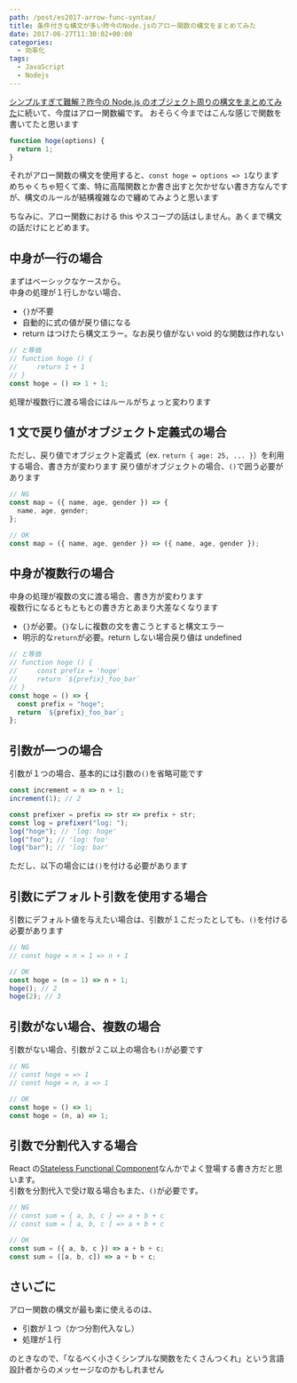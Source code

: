 ```yaml
---
path: /post/es2017-arrow-func-syntax/
title: 条件付きな構文が多い昨今のNode.jsのアロー関数の構文をまとめてみた
date: 2017-06-27T11:30:02+00:00
categories:
  - 効率化
tags:
  - JavaScript
  - Nodejs
---
```


[シンプルすぎて難解？昨今の Node.js のオブジェクト周りの構文をまとめてみた](/post/es2017-object-syntax/)に続いて、今度はアロー関数編です。
おそらく今まではこんな感じで関数を書いてたと思います

```js
function hoge(options) {
  return 1;
}
```

それがアロー関数の構文を使用すると、`const hoge = options => 1`なります  
めちゃくちゃ短くて楽、特に高階関数とか書き出すと欠かせない書き方なんですが、構文のルールが結構複雑なので纏めてみようと思います

ちなみに、アロー関数における this やスコープの話はしません。あくまで構文の話だけにとどめます。

<!--more-->

## 中身が一行の場合

まずはベーシックなケースから。  
中身の処理が１行しかない場合、

- `{}`が不要
- 自動的に式の値が戻り値になる
- return はつけたら構文エラー。なお戻り値がない void 的な関数は作れない

```js
// と等価
// function hoge () {
//     return 1 + 1
// }
const hoge = () => 1 + 1;
```

処理が複数行に渡る場合にはルールがちょっと変わります

## 1 文で戻り値がオブジェクト定義式の場合

ただし、戻り値でオブジェクト定義式（ex. `return { age: 25, ... }`）を利用する場合、書き方が変わります
戻り値がオブジェクトの場合、`()`で囲う必要があります

```js
// NG
const map = ({ name, age, gender }) => {
  name, age, gender;
};

// OK
const map = ({ name, age, gender }) => ({ name, age, gender });
```

## 中身が複数行の場合

中身の処理が複数の文に渡る場合、書き方が変わります  
複数行になるともともとの書き方とあまり大差なくなります

- `{}`が必要。`{}`なしに複数の文を書こうとすると構文エラー
- 明示的な`return`が必要。return しない場合戻り値は undefined

```js
// と等価
// function hoge () {
//     const prefix = 'hoge'
//     return `${prefix}_foo_bar`
// }
const hoge = () => {
  const prefix = "hoge";
  return `${prefix}_foo_bar`;
};
```

## 引数が一つの場合

引数が１つの場合、基本的には引数の`()`を省略可能です

```js
const increment = n => n + 1;
increment(1); // 2

const prefixer = prefix => str => prefix + str;
const log = prefixer("log: ");
log("hoge"); // 'log: hoge'
log("foo"); // 'log: foo'
log("bar"); // 'log: bar'
```

ただし、以下の場合には`()`を付ける必要があります

## 引数にデフォルト引数を使用する場合

引数にデフォルト値を与えたい場合は、引数が１こだったとしても、`()`を付ける必要があります

```js
// NG
// const hoge = n = 1 => n + 1

// OK
const hoge = (n = 1) => n + 1;
hoge(); // 2
hoge(2); // 3
```

## 引数がない場合、複数の場合

引数がない場合、引数が２こ以上の場合も`()`が必要です

```js
// NG
// const hoge = => 1
// const hoge = n, a => 1

// OK
const hoge = () => 1;
const hoge = (n, a) => 1;
```

## 引数で分割代入する場合

React の[Stateless Functional Component](https://hackernoon.com/react-stateless-functional-components-nine-wins-you-might-have-overlooked-997b0d933dbc)なんかでよく登場する書き方だと思います。  
引数を分割代入で受け取る場合もまた、`()`が必要です。

```js
// NG
// const sum = { a, b, c } => a + b + c
// const sum = [ a, b, c ] => a + b + c

// OK
const sum = ({ a, b, c }) => a + b + c;
const sum = ([a, b, c]) => a + b + c;
```

## さいごに

アロー関数の構文が最も楽に使えるのは、

- 引数が１つ（かつ分割代入なし）
- 処理が１行

のときなので、「なるべく小さくシンプルな関数をたくさんつくれ」という言語設計者からのメッセージなのかもしれません
